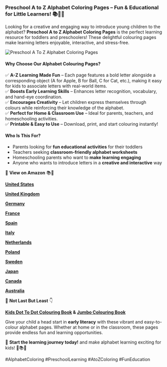 ### **Preschool A to Z Alphabet Coloring Pages – Fun & Educational for Little Learners! 📚🎨✨**  

Looking for a creative and engaging way to introduce young children to the alphabet? **Preschool A to Z Alphabet Coloring Pages** is the perfect learning resource for toddlers and preschoolers! These delightful colouring pages make learning letters enjoyable, interactive, and stress-free.

![Preschool A To Z Alphabet Coloring Pages](https://github.com/user-attachments/assets/d22059dc-84fc-4ab6-a659-50230d3cefda)

#### **Why Choose Our Alphabet Colouring Pages?**  

✅ **A-Z Learning Made Fun** – Each page features a bold letter alongside a corresponding object (A for Apple, B for Ball, C for Cat, etc.), making it easy for kids to associate letters with real-world items.  
✅ **Boosts Early Learning Skills** – Enhances letter recognition, vocabulary, and hand-eye coordination.  
✅ **Encourages Creativity** – Let children express themselves through colours while reinforcing their knowledge of the alphabet.  
✅ **Perfect for Home & Classroom Use** – Ideal for parents, teachers, and homeschooling activities.  
✅ **Printable & Easy to Use** – Download, print, and start colouring instantly!  

#### **Who Is This For?**  

- Parents looking for **fun educational activities** for their toddlers  
- Teachers seeking **classroom-friendly alphabet worksheets**  
- Homeschooling parents who want to **make learning engaging**  
- Anyone who wants to introduce letters in a **creative and interactive** way  

🎯 **View on Amazon** 📚🛒

**[United States](https://kdp.amazon.com/amazon-dp-action/us/dualbookshelf.marketplacelink/B0CZS1MBCX)**

**[United Kingdom](https://kdp.amazon.com/amazon-dp-action/uk/dualbookshelf.marketplacelink/B0CZS1MBCX)**

**[Germany](https://kdp.amazon.com/amazon-dp-action/de/dualbookshelf.marketplacelink/B0CZS1MBCX)**

**[France](https://kdp.amazon.com/amazon-dp-action/fr/dualbookshelf.marketplacelink/B0CZS1MBCX)**

**[Spain](https://kdp.amazon.com/amazon-dp-action/es/dualbookshelf.marketplacelink/B0CZS1MBCX)**

**[Italy](https://kdp.amazon.com/amazon-dp-action/it/dualbookshelf.marketplacelink/B0CZS1MBCX)**

**[Netherlands](https://kdp.amazon.com/amazon-dp-action/nl/dualbookshelf.marketplacelink/B0CZS1MBCX)**

**[Poland](https://kdp.amazon.com/amazon-dp-action/pl/dualbookshelf.marketplacelink/B0CZS1MBCX)**

**[Sweden](https://kdp.amazon.com/amazon-dp-action/se/dualbookshelf.marketplacelink/B0CZS1MBCX)**

**[Japan](https://kdp.amazon.com/amazon-dp-action/jp/dualbookshelf.marketplacelink/B0CZS1MBCX)**

**[Canada](https://kdp.amazon.com/amazon-dp-action/ca/dualbookshelf.marketplacelink/B0CZS1MBCX)**

**[Australia](https://kdp.amazon.com/amazon-dp-action/au/dualbookshelf.marketplacelink/B0CZS1MBCX)**

📍 **Not Last But Least** 👇

**[Kids Dot To Dot Colouring Book](https://m.indiamart.com/proddetail/2855062706830.html?utm_source=endlessentertainmentvideos&utm_medium=affiliate&utm_campaign=0225&utm_content=1887) & [Jumbo Colouring Book](https://m.indiamart.com/proddetail/12991643548.html?utm_source=endlessentertainmentvideos&utm_medium=affiliate&utm_campaign=0225&utm_content=1889)**

Give your child a head start in **early literacy** with these vibrant and easy-to-colour alphabet pages. Whether at home or in the classroom, these pages provide endless fun and learning opportunities.  

🔹 **Start the learning journey today!** and make alphabet learning exciting for kids! 🎉📚✨  

#AlphabetColoring #PreschoolLearning #AtoZColoring #FunEducation
